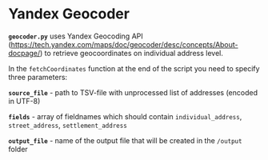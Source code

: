 # Yandex Geocoder

**`geocoder.py`** uses 
Yandex Geocoding API (https://tech.yandex.com/maps/doc/geocoder/desc/concepts/About-docpage/) to retrieve geocoordinates on individual address level.


In the `fetchCoordinates` function at the end of the script you need to specify three parameters:

**`source_file`** - path to TSV-file with unprocessed list of addresses (encoded in UTF-8)

**`fields`** - array of fieldnames which should contain `individual_address`, `street_address`, `settlement_address`

**`output_file`** - name of the output file that will be created in the `/output` folder